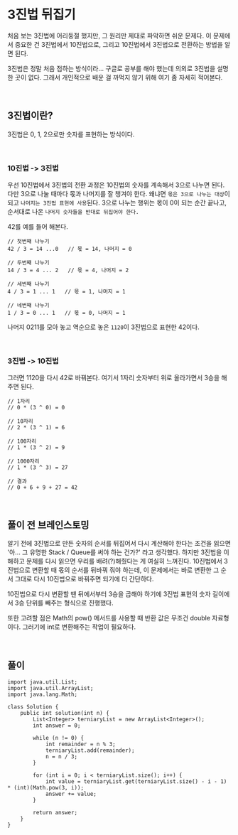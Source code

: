 # 3진법 뒤집기
처음 보는 3진법에 어리둥절 했지만, 그 원리만 제대로 파악하면 쉬운 문제다.
이 문제에서 중요한 건 3진법에서 10진법으로, 그리고 10진법에서 3진법으로 전환하는 방법을 알면 된다.

3진법은 정말 처음 접하는 방식이라... 구글로 공부를 해야 했는데 의외로 3진법을 설명한 곳이 없다.
그래서 개인적으로 배운 걸 까먹지 않기 위해 여기 좀 자세히 적어본다.

<br>

## 3진법이란?
3진법은 0, 1, 2으로만 숫자를 표현하는 방식이다.

<br>

### 10진법 -> 3진법
우선 10진법에서 3진법의 전환 과정은 10진법의 숫자를 계속해서 3으로 나누면 된다.
다만 3으로 나눌 때마다 몫과 나머지를 잘 챙겨야 한다.
왜냐면 `몫은 3으로 나누는 대상`이 되고 `나머지는 3진법 표현에 사용`된다.
3으로 나누는 행위는 몫이 0이 되는 순간 끝나고, 순서대로 나온 `나머지 숫자들을 반대로 뒤집어야 한다.`

42를 예를 들어 해본다.
```
// 첫번째 나누기
42 / 3 = 14 ...0   // 몫 = 14, 나머지 = 0
```

```
// 두번째 나누기
14 / 3 = 4 ... 2   // 몫 = 4, 나머지 = 2
```

```
// 세번째 나누기
4 / 3 = 1 ... 1   // 몫 = 1, 나머지 = 1
```

```
// 네번째 나누기
1 / 3 = 0 ... 1   // 몫 = 0, 나머지 = 1
```

나머지 0211를 모아 놓고 역순으로 놓은 `1120`이 3진법으로 표현한 42이다.

<br>

### 3진법 -> 10진법
그러면 1120을 다시 42로 바꿔본다.
여기서 1자리 숫자부터 위로 올라가면서 3승을 해주면 된다.

```
// 1자리
// 0 * (3 ^ 0) = 0

// 10자리
// 2 * (3 ^ 1) = 6

// 100자리
// 1 * (3 ^ 2) = 9

// 1000자리
// 1 * (3 ^ 3) = 27

// 결과
// 0 + 6 + 9 + 27 = 42
```

<br>

## 풀이 전 브레인스토밍
알기 전에 3진법으로 만든 숫자의 순서를 뒤집어서 다시 계산해야 한다는 조건을 읽으면 '아... 그 유명한 Stack / Queue를 써야 하는 건가?' 라고 생각했다.
하지만 3진법을 이해하고 문제를 다시 읽으면 우리를 배려(?)해줬다는 게 여실히 느껴진다.
10진법에서 3진법으로 변환할 때 몫의 순서를 뒤바꿔 줘야 하는데, 이 문제에서는 바로 변환한 그 순서 그대로 다시 10진법으로 바꿔주면 되기에 더 간단하다.

10진법으로 다시 변환할 땐 뒤에서부터 3승을 곱해야 하기에 3진법 표현의 숫자 길이에서 3승 단위를 빼주는 형식으로 진행했다.

또한 고려할 점은 Math의 pow() 메서드를 사용할 때 반환 값은 무조건 double 자료형이다.
그러기에 int로 변환해주는 작업이 필요하다.

<br>

## 풀이
```
import java.util.List;
import java.util.ArrayList;
import java.lang.Math;

class Solution {
    public int solution(int n) {
        List<Integer> terniaryList = new ArrayList<Integer>();
        int answer = 0;
        
        while (n != 0) {
            int remainder = n % 3;
            terniaryList.add(remainder);
            n = n / 3;
        }
        
        for (int i = 0; i < terniaryList.size(); i++) {
            int value = terniaryList.get(terniaryList.size() - i - 1) * (int)(Math.pow(3, i));
            answer += value;
        }
        
        return answer;
    }
}
```

